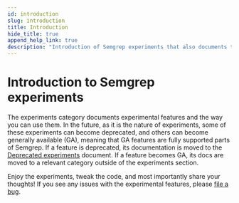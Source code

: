 ```yaml
---
id: introduction
slug: introduction
title: Introduction
hide_title: true
append_help_link: true
description: "Introduction of Semgrep experiments that also documents that some experiments can sunset or become GA, which means that particular documents can change their position in docs also."
---
```


# Introduction to Semgrep experiments

The experiments category documents experimental features and the way you can use them. In the future, as it is the nature of experiments, some of these experiments can become deprecated, and others can become generally available (GA), meaning that GA features are fully supported parts of Semgrep. If a feature is deprecated, its documentation is moved to the [Deprecated experiments](/writing-rules/experiments/deprecated-experiments) document. If a feature becomes GA, its docs are moved to a relevant category outside of the experiments section.

Enjoy the experiments, tweak the code, and most importantly share your thoughts! If you see any issues with the experimental features, please [file a bug](https://github.com/semgrep/semgrep/issues/new/choose).
